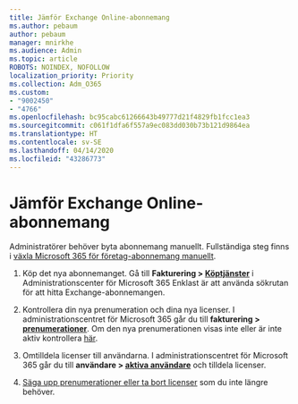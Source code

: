 ```yaml
---
title: Jämför Exchange Online-abonnemang
ms.author: pebaum
author: pebaum
manager: mnirkhe
ms.audience: Admin
ms.topic: article
ROBOTS: NOINDEX, NOFOLLOW
localization_priority: Priority
ms.collection: Adm_O365
ms.custom:
- "9002450"
- "4766"
ms.openlocfilehash: bc95cabc61266643b49777d21f4829fb1fcc1ea3
ms.sourcegitcommit: c061f1dfa6f557a9ec083dd030b73b121d9864ea
ms.translationtype: HT
ms.contentlocale: sv-SE
ms.lasthandoff: 04/14/2020
ms.locfileid: "43286773"
---
```

# <a name="change-exchange-online-plans"></a>Jämför Exchange Online-abonnemang

Administratörer behöver byta abonnemang manuellt. Fullständiga steg finns i [växla Microsoft 365 för företag-abonnemang manuellt](https://docs.microsoft.com/microsoft-365/commerce/subscriptions/switch-plans-manually?view=o365-worldwide).

1. Köp det nya abonnemanget. Gå till **Fakturering > [Köptjänster](https://go.microsoft.com/fwlink/p/?linkid=868433)** i Administrationscenter för Microsoft 365 Enklast är att använda sökrutan för att hitta Exchange-abonnemangen.

2. Kontrollera din nya prenumeration och dina nya licenser. I administrationscentret för Microsoft 365 går du till **fakturering > [prenumerationer](https://go.microsoft.com/fwlink/p/?linkid=842054)**. Om den nya prenumerationen visas inte eller är inte aktiv kontrollera [här](https://docs.microsoft.com/en-us/microsoft-365/commerce/subscriptions/switch-plans-manually?view=o365-worldwide#the-new-subscription-isnt-listed-or-isnt-active).

3. Omtilldela licenser till användarna. I administrationscentret för Microsoft 365 går du till **användare > [aktiva användare](https://go.microsoft.com/fwlink/p/?linkid=834822)** och tilldela licenser.

4. [Säga upp prenumerationer eller ta bort licenser](https://docs.microsoft.com/microsoft-365/commerce/subscriptions/switch-plans-manually?view=o365-worldwide#step-5-cancel-subscriptions-or-remove-licenses-that-you-no-longer-need-optional) som du inte längre behöver.
